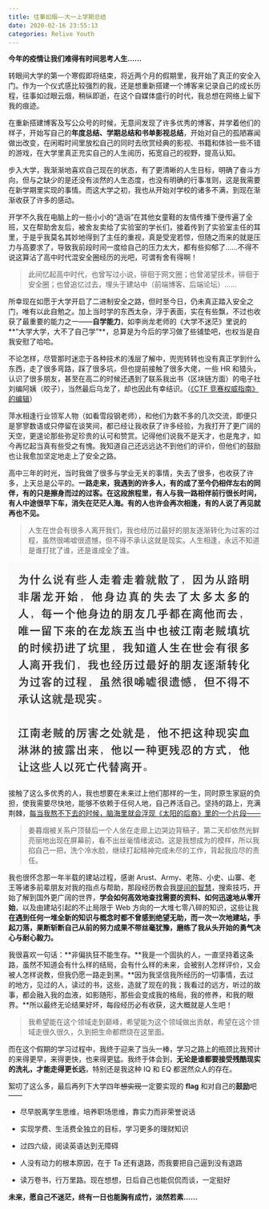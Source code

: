 ```yaml
---
title: 往事如烟——大一上学期总结
date: 2020-02-16 23:55:13
categories: Relive Youth
---
```

**今年的疫情让我们难得有时间思考人生……**

转眼间大学的第一个寒假即将结束，将近两个月的假期里，我开始了真正的安全入门。作为一个仪式感比较强烈的我，还是想重新搭建一个博客来记录自己的成长历程，往事如过眼云烟，稍纵即逝，在这个自媒体盛行的时代，我总想在网络上留下我的痕迹。

在重新搭建博客及写公众号的时候，无意间发现了许多优秀的博客，并学着他们的样子，开始写自己的**年度总结、学期总结和书单影视总结**，开始对自己的孤陋寡闻做出改变，在闲暇时间里放松自己的同时去欣赏经典的影视、书籍和体验一些不错的游戏，在大学里真正充实自己的人生阅历，拓宽自己的视野，提高认知。

步入大学，我渐渐地喜欢自己现在的状态，有了更清晰的人生目标，明确了奋斗方向，但与之缺少的是还没有淡然的人生态度，也没有明确的行事准则，这是我需要在新学期里实现的事情。而这大学之初，我也从开始对学校的诸多不满，到现在渐渐收获了许多的感动。

开学不久我在电脑上的一些小小的“造诣”在其他女童鞋的友情传播下便传遍了全班，又在帮助舍友后，被舍友卖给了实验室的学长们，接着传到了实验室主任的耳里，于是乎我莫名其妙地得到了主任的重视，真是受宠若惊，但随之而来的就是压力与高要求了，导致我前段时间一度给自己的压力太大，都有些抑郁了……不得不说这算沾了高中时代混安全圈经历的光吧，可谓有舍有得啊！

> 此间忆起高中时代，也曾写过小说，徘徊于网文圈；也曾渴望技术，徘徊于安全圈；也曾追忆过去，埋头于建站中（前端博客、后端论坛）……

所幸现在如愿于大学开启了二进制安全之路，但时至今日，仍未真正踏入安全之门，唯有以此自勉之。加上当时学的东西太杂，浮于表面，实在有些飘，不过也收获了最重要的能力之一——**自学能力**，如李尚龙老师的《大学不迷茫》里说的**“大学大学，大不了自己学”**，总算是为今后的学习做了些铺垫吧，也权当是自我安慰了哈哈。

不论怎样，尽管那时迷恋于各种技术的浅层了解中，兜兜转转也没有真正学到什么东西，走了很多弯路，踩了很多坑，但也提前接触了很多大佬，一些 HR 和猎头，认识了很多朋友，甚至在高二的时候还遇到了联系我出书（区块链方面）的电子社刘编阿姨（皎子），当然最后乌龙了，却也因此有幸结识。（[《CTF 竞赛权威指南》的编辑](https://github.com/firmianay/CTF-All-In-One/blob/master/book/pwn/README.md)）

萍水相逢行业领军人物（如看雪段钢老师），和他们为数不多的几次交流，即便只是寥寥数语或只停留在谈笑间，都已经让我收获了许多经验，为我打开了更广阔的天空，更遑论那些弥足珍贵的认可和赞赏。记得他们说我不是天才，也是鬼才，如今再忆起当真有些受之有愧。我知道自己还远远达不到他们的评价，但他们的鼓励也让我愈加坚定地走上了安全之路。

高中三年的时光，当时我做了很多与学业无关的事情，失去了很多，也收获了许多，上天总是公平的。**一路走来，我遇到的许多人，有的成了至今仍相伴左右的同伴，有的只是擦身而过的过客。在这段旅程里，有人与我一路相伴前行很长时间，有人中途很早下车，消失在茫茫人海。有的人也许会再次相逢，有的人说了再见就再也不见。**

> 人生在世会有很多人离开我们，我也经历过最好的朋友逐渐转化为过客的过程，虽然很唏嘘很遗憾，但不得不承认这就是现实。人生相逢，永远不知道是谁打扰了谁，还是谁成全了谁。

![](/images/san.jpg)

接触了这么多优秀的人，我也想要在未来过上他们那样的一生，同时原生家庭的负担，使我需要尽快地，能够不依赖于任何人地，自己养活自己。坚持的路上，充满荆棘，[每当我熬不下去的时候，脑海里就会浮现《太阳的后裔》里的一个片段——](https://www.zuozuovera.com/archives/1607/comment-page-1)

> 姜暮烟被关系户顶替后一个人坐在走廊上边哭边背稿子，第二天却依然光鲜亮丽地出现在屏幕前，看不出丝毫情绪波动。这是我想成为的模样，所以我掐自己一把，洗个冷水脸，继续打起精神完成未尽的工作，背起我应尽的责任。
 
我也很怀念那一年半载的建站过程，感谢 Arust、Army、老陈、小史、山寨、老王等诸多前辈朋友对我的指点与帮助，那段经历教会我[提问的智慧](https://github.com/ryanhanwu/How-To-Ask-Questions-The-Smart-Way/blob/master/README-zh_CN.md)，搜索技巧，开始了解到国外更广阔的世界，**学会如何高效地查找需要的资料、如何迅速地从零开始**，以及由建站引起的不止局限于 Web 方向的一大堆七零八碎的知识，这些让我**在遇到任何一堆全新的知识与概念时都不曾感到绝望无助，而一次一次地建站，手起刀落，果断斩断自己从前的努力成果不带丝毫犹豫，磨练了我从头开始的勇气决心与耐心毅力。**

我很喜欢一句话：**非偏执狂不能生存。**我是一个固执的人，一直坚持着这条路，虽然不知道会有什么样的结局，会有什么样的未来，会被别人怎样评价，又会被人怎样说教，但我仍愿一路走到黑。**因为我坚信我所经历的一切事情，去过的地方，见过的人，读过的书，这些，造就了现在的我；我看过的远方，听过的故事，都会融入我的血液，如影随形，那些会变成我的格局，我的修养，和我的眼界。**所以最终无论结果好坏，每段经历必有收获，这大概就是人生吧！

> 我希望能在这个领域走到巅峰，希望能为这个领域做出贡献，希望在这个领域走很久很久，久到把生命都燃烧在这里面。

而在这个假期的学习过程中，我终于迎来了当头一棒，学习之路上的瓶颈比我预计的来得更早，来得更快，也来得更猛。我终于体会到，**无论是谁都要接受残酷现实的洗礼，才能走得更长远**，特别还是我这种 IQ 和 EQ 都泯然众人的存在。

絮叨了这么多，最后再列下大学四年~~想实现~~一定要实现的 **flag** 和对自己的**鼓励**吧——

- 尽早脱离学生思维，培养职场思维，靠实力而非荣誉说话

- 实现学费、生活费全独立的目标，学习更多的理财知识

- 过四六级，阅读英语达到无障碍

- 人没有动力的根本原因，在于 Ta 还有退路，而我要把自己逼到没有退路

- 读万卷书，行万里路。现在想想，日后自己也能侃侃而谈，一定挺好

**未来，愿自己不迷茫，终有一日也能胸有成竹，淡然若素……**